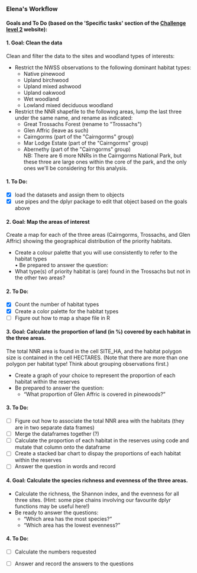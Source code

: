 ### Elena's Workflow  

#### Goals and To Do (based on the 'Specific tasks' section of the [Challenge level 2](https://ourcodingclub.github.io/DL/challenge2.html) website):  
#### 1. Goal: Clean the data  
Clean and filter the data to the sites and woodland types of interests:  
- Restrict the NWSS observations to the following dominant habitat types:  
    - Native pinewood  
    - Upland birchwood  
    - Upland mixed ashwood  
    - Upland oakwood  
    - Wet woodland  
    - Lowland mixed deciduous woodland  
- Restrict the NNR shapefile to the following areas, lump the last three under the same name, and rename as indicated:  
    - Great Trossachs Forest (rename to "Trossachs")  
    - Glen Affric (leave as such)  
    - Cairngorms (part of the "Cairngorms" group)  
    - Mar Lodge Estate (part of the "Cairngorms" group)  
    - Abernethy (part of the "Cairngorms" group)  
NB: There are 6 more NNRs in the Cairngorms National Park, but these three are large ones within the core of the park, and the only ones we'll be considering for this analysis.
#### 1. To Do:   
- [x] load the datasets and assign them to objects   
- [x] use pipes and the dplyr package to edit that object based on the goals above   
#### 2. Goal: Map the areas of interest  
Create a map for each of the three areas (Cairngorms, Trossachs, and Glen Affric) showing the geographical distribution of the priority habitats.  
- Create a colour palette that you will use consistently to refer to the habitat types  
•	Be prepared to answer the question:  
- What type(s) of priority habitat is (are) found in the Trossachs but not in the other two areas?  
#### 2. To Do:  
- [x] Count the number of habitat types  
- [x] Create a color palette for the habitat types  
- [ ] Figure out how to map a shape file in R  

#### 3. Goal: Calculate the proportion of land (in %) covered by each habitat in the three areas.  

The total NNR area is found in the cell SITE_HA, and the habitat polygon size is contained in the cell HECTARES. (Note that there are more than one polygon per habitat type! Think about grouping observations first.)  
- Create a graph of your choice to represent the proportion of each habitat within the reserves  
- Be prepared to answer the question:  
    - “What proportion of Glen Affric is covered in pinewoods?”  

#### 3. To Do:  
- [ ] Figure out how to associate the total NNR area with the habitats (they are in two separate data frames)  
- [ ] Merge the dataframes together (?)  
- [ ] Calculate the proportion of each habitat in the reserves using code and mutate that column onto the dataframe  
- [ ] Create a stacked bar chart to dispay the proportions of each habitat within the reserves  
- [ ] Answer the question in words and record  

#### 4. Goal: Calculate the species richness and evenness of the three areas.
- Calculate the richness, the Shannon index, and the evenness for all three sites. (Hint: some pipe chains involving our favourite dplyr functions may be useful here!)  
- Be ready to answer the questions:  
    - “Which area has the most species?”  
    - “Which area has the lowest evenness?”  

#### 4. To Do:  
- [ ] Calculate the numbers requested  
- [ ] Answer and record the answers to the questions  

